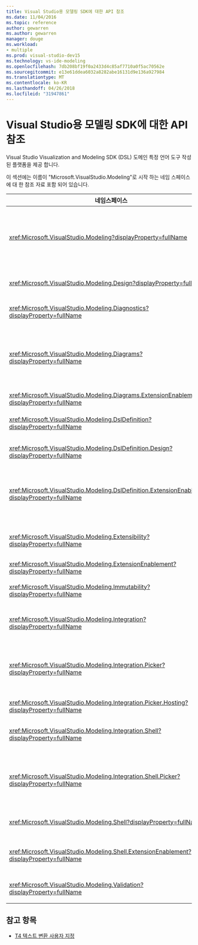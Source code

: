 ```yaml
---
title: Visual Studio용 모델링 SDK에 대한 API 참조
ms.date: 11/04/2016
ms.topic: reference
author: gewarren
ms.author: gewarren
manager: douge
ms.workload:
- multiple
ms.prod: visual-studio-dev15
ms.technology: vs-ide-modeling
ms.openlocfilehash: 7db208bf19f0a2433d4c85af7710a0f5ac70562e
ms.sourcegitcommit: e13e61ddea6032a8282abe16131d9e136a927984
ms.translationtype: MT
ms.contentlocale: ko-KR
ms.lasthandoff: 04/26/2018
ms.locfileid: "31947861"
---
```

# <a name="api-reference-for-modeling-sdk-for-visual-studio"></a>Visual Studio용 모델링 SDK에 대한 API 참조

Visual Studio Visualization and Modeling SDK (DSL) 도메인 특정 언어 도구 작성 된 플랫폼을 제공 합니다.

이 섹션에는 이름이 "Microsoft.VisualStudio.Modeling"로 시작 하는 네임 스페이스에 대 한 참조 자료 포함 되어 있습니다.

|네임스페이스|콘텐츠|
|---------------|-------------|
|<xref:Microsoft.VisualStudio.Modeling?displayProperty=fullName>|DSL에서 정의 하는 모든 도메인 클래스의 기본 클래스는 ModelElement 같은 클래스입니다.|
|<xref:Microsoft.VisualStudio.Modeling.Design?displayProperty=fullName>|DSL 정의의 일부를 구성 하는 클래스입니다.|
|<xref:Microsoft.VisualStudio.Modeling.Diagnostics?displayProperty=fullName>|모델 저장소 뷰어 및 성능 측정 도구입니다.|
|<xref:Microsoft.VisualStudio.Modeling.Diagrams?displayProperty=fullName>|DSL에서 정의 하는 모든 셰이프에의 기본 클래스인 ShapeElement 같은 클래스입니다.|
|<xref:Microsoft.VisualStudio.Modeling.Diagrams.ExtensionEnablement?displayProperty=fullName>|메서드를 제스처 및 선택 합니다.|
|<xref:Microsoft.VisualStudio.Modeling.DslDefinition?displayProperty=fullName>|DSL 정의 디자이너의 API입니다.|
|<xref:Microsoft.VisualStudio.Modeling.DslDefinition.Design?displayProperty=fullName>|DSL 정의 디자이너의 내부 클래스입니다.|
|<xref:Microsoft.VisualStudio.Modeling.DslDefinition.ExtensionEnablement?displayProperty=fullName>|명령, 제스처 및 유효성 검사를 사용 하 여 DSL 디자이너를 확장할 수 있도록 하는 특성입니다.|
|<xref:Microsoft.VisualStudio.Modeling.Extensibility?displayProperty=fullName>|DSL 확장성을 구현 하는 모델 요소에 대 한 확장 메서드.|
|<xref:Microsoft.VisualStudio.Modeling.ExtensionEnablement?displayProperty=fullName>|확장성 특성|
|<xref:Microsoft.VisualStudio.Modeling.Immutability?displayProperty=fullName>|읽기 전용 모델의 일부를 만들 수 있습니다.|
|<xref:Microsoft.VisualStudio.Modeling.Integration?displayProperty=fullName>|Modelbus API를 사용 하면 서로 다른 모델을 통합 합니다.|
|<xref:Microsoft.VisualStudio.Modeling.Integration.Picker?displayProperty=fullName>|사용자가 모델 및 Modelbus 참조를 만들 요소를 탐색할 수 있도록 하는 대화 상자.|
|<xref:Microsoft.VisualStudio.Modeling.Integration.Picker.Hosting?displayProperty=fullName>|선택 서비스입니다.|
|<xref:Microsoft.VisualStudio.Modeling.Integration.Shell?displayProperty=fullName>|Visual studio Modelbus 어댑터 프레임 워크입니다.|
|<xref:Microsoft.VisualStudio.Modeling.Integration.Shell.Picker?displayProperty=fullName>|사용자가 모델 및 Modelbus 참조를 만들 요소를 탐색할 수 있게 해 주는 선택 대화 상자.|
|<xref:Microsoft.VisualStudio.Modeling.Shell?displayProperty=fullName>|Dsl 및 Visual Studio 간의 인터페이스입니다.|
|<xref:Microsoft.VisualStudio.Modeling.Shell.ExtensionEnablement?displayProperty=fullName>|바로 가기 (상황에 맞는) 메뉴 명령을 정의할 수 있습니다.|
|<xref:Microsoft.VisualStudio.Modeling.Validation?displayProperty=fullName>|유효성 검사 제약 조건을 정의할 수 있습니다.|

## <a name="see-also"></a>참고 항목

- [T4 텍스트 변환 사용자 지정](../modeling/customizing-t4-text-transformation.md)
